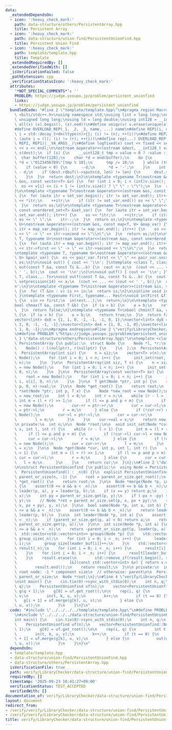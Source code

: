 ```yaml
---
data:
  _extendedDependsOn:
  - icon: ':heavy_check_mark:'
    path: data-structure/others/PersistentArray.hpp
    title: Persistent Array
  - icon: ':heavy_check_mark:'
    path: data-structure/union-find/PersistentUnionFind.hpp
    title: Persistent Union Find
  - icon: ':heavy_check_mark:'
    path: template/template.hpp
    title: Template
  _extendedRequiredBy: []
  _extendedVerifiedWith: []
  _isVerificationFailed: false
  _pathExtension: cpp
  _verificationStatusIcon: ':heavy_check_mark:'
  attributes:
    '*NOT_SPECIAL_COMMENTS*': ''
    PROBLEM: https://judge.yosupo.jp/problem/persistent_unionfind
    links:
    - https://judge.yosupo.jp/problem/persistent_unionfind
  bundledCode: "#line 2 \"template/template.hpp\"\n#pragma region Macros\n#include\
    \ <bits/stdc++.h>\nusing namespace std;\nusing lint = long long;\nusing ull =\
    \ unsigned long long;\nusing ld = long double;\nusing int128 = __int128_t;\n#define\
    \ all(x) (x).begin(), (x).end()\n#define uniqv(v) v.erase(unique(all(v)), v.end())\n\
    #define OVERLOAD_REP(_1, _2, _3, name, ...) name\n#define REP1(i, n) for (auto\
    \ i = std::decay_t<decltype(n)>{}; (i) != (n); ++(i))\n#define REP2(i, l, r) for\
    \ (auto i = (l); (i) != (r); ++(i))\n#define rep(...) OVERLOAD_REP(__VA_ARGS__,\
    \ REP2, REP1)(__VA_ARGS__)\n#define logfixed(x) cout << fixed << setprecision(10)\
    \ << x << endl;\n\nostream &operator<<(ostream &dest, __int128_t value) {\n  ostream::sentry\
    \ s(dest);\n  if (s) {\n    __uint128_t tmp = value < 0 ? -value : value;\n  \
    \  char buffer[128];\n    char *d = end(buffer);\n    do {\n      --d;\n     \
    \ *d = \"0123456789\"[tmp % 10];\n      tmp /= 10;\n    } while (tmp != 0);\n\
    \    if (value < 0) {\n      --d;\n      *d = '-';\n    }\n    int len = end(buffer)\
    \ - d;\n    if (dest.rdbuf()->sputn(d, len) != len) {\n      dest.setstate(ios_base::badbit);\n\
    \    }\n  }\n  return dest;\n}\n\ntemplate <typename T>\nostream &operator<<(ostream\
    \ &os, const vector<T> &v) {\n  for (int i = 0; i < (int)v.size(); i++) {\n  \
    \  os << v[i] << (i + 1 != (int)v.size() ? \" \" : \"\");\n  }\n  return os;\n\
    }\n\ntemplate <typename T>\nostream &operator<<(ostream &os, const set<T> &set_var)\
    \ {\n  for (auto itr = set_var.begin(); itr != set_var.end(); itr++) {\n    os\
    \ << *itr;\n    ++itr;\n    if (itr != set_var.end()) os << \" \";\n    itr--;\n\
    \  }\n  return os;\n}\n\ntemplate <typename T>\nostream &operator<<(ostream &os,\
    \ const unordered_set<T> &set_var) {\n  for (auto itr = set_var.begin(); itr !=\
    \ set_var.end(); itr++) {\n    os << *itr;\n    ++itr;\n    if (itr != set_var.end())\
    \ os << \" \";\n    itr--;\n  }\n  return os;\n}\n\ntemplate <typename T, typename\
    \ U>\nostream &operator<<(ostream &os, const map<T, U> &map_var) {\n  for (auto\
    \ itr = map_var.begin(); itr != map_var.end(); itr++) {\n    os << itr->first\
    \ << \" -> \" << itr->second << \"\\n\";\n  }\n  return os;\n}\n\ntemplate <typename\
    \ T, typename U>\nostream &operator<<(ostream &os, const unordered_map<T, U> &map_var)\
    \ {\n  for (auto itr = map_var.begin(); itr != map_var.end(); itr++) {\n    os\
    \ << itr->first << \" -> \" << itr->second << \"\\n\";\n  }\n  return os;\n}\n\
    \ntemplate <typename T, typename U>\nostream &operator<<(ostream &os, const pair<T,\
    \ U> &pair_var) {\n  os << pair_var.first << \" \" << pair_var.second;\n  return\
    \ os;\n}\n\nvoid out() { cout << '\\n'; }\ntemplate <class T, class... Ts>\nvoid\
    \ out(const T &a, const Ts &...b) {\n  cout << a;\n  (cout << ... << (cout <<\
    \ ' ', b));\n  cout << '\\n';\n}\n\nvoid outf() { cout << '\\n'; }\ntemplate <class\
    \ T, class... Ts>\nvoid outf(const T &a, const Ts &...b) {\n  cout << fixed <<\
    \ setprecision(14) << a;\n  (cout << ... << (cout << ' ', b));\n  cout << '\\\
    n';\n}\n\ntemplate <typename T>\nistream &operator>>(istream &is, vector<T> &v)\
    \ {\n  for (T &in : v) is >> in;\n  return is;\n}\n\ninline void in(void) { return;\
    \ }\ntemplate <typename First, typename... Rest>\nvoid in(First &first, Rest &...rest)\
    \ {\n  cin >> first;\n  in(rest...);\n  return;\n}\n\ntemplate <typename T>\n\
    bool chmax(T &a, const T &b) {\n  if (a < b) {\n    a = b;\n    return true;\n\
    \  }\n  return false;\n}\ntemplate <typename T>\nbool chmin(T &a, const T &b)\
    \ {\n  if (a > b) {\n    a = b;\n    return true;\n  }\n  return false;\n}\n\n\
    vector<lint> dx8 = {1, 1, 0, -1, -1, -1, 0, 1};\nvector<lint> dy8 = {0, 1, 1,\
    \ 1, 0, -1, -1, -1};\nvector<lint> dx4 = {1, 0, -1, 0};\nvector<lint> dy4 = {0,\
    \ 1, 0, -1};\n\n#pragma endregion\n#line 2 \"verify/LibraryChecker/data-structure/union-find/PersistentUnionfind.test.cpp\"\
    \n#define PROBLEM \"https://judge.yosupo.jp/problem/persistent_unionfind\"\n#line\
    \ 1 \"data-structure/others/PersistentArray.hpp\"\n\ntemplate <class T>\nclass\
    \ PersistentArray {\n public:\n  struct Node {\n    Node *l, *r;\n    T val;\n\
    \    Node() : l(nullptr), r(nullptr) {\n    }\n  };\n  PersistentArray() {}\n\
    \  PersistentArray(int siz) {\n    n = siz;\n    vector<T> v(n);\n    root = new\
    \ Node();\n    for (int i = 0; i < n; i++) {\n      init_set(root, i, v[i], 0,\
    \ n);\n    }\n  }\n\n  PersistentArray(int siz, T x) {\n    n = siz;\n    root\
    \ = new Node();\n    for (int i = 0; i < n; i++) {\n      init_set(root, i, x,\
    \ 0, n);\n    }\n  }\n\n  PersistentArray(const vector<T> &v) {\n    n = int(v.size());\n\
    \    root = new Node();\n    for (int i = 0; i < n; i++) {\n      init_set(root,\
    \ i, v[i], 0, n);\n    }\n  }\n\n  T get(Node *ptr, int p) {\n    return get(ptr,\
    \ p, 0, n)->val;\n  }\n\n  Node *get_root() {\n    return root;\n  }\n\n  Node\
    \ *set(Node *ptr, int p, T x) {\n    Node *new_root = new Node();\n    Node *cur\
    \ = new_root;\n    int l = 0;\n    int r = n;\n    while (r - l > 1) {\n     \
    \ int m = (l + r) >> 1;\n      if (l <= p and p < m) {\n        if (!cur->l) cur->l\
    \ = new Node();\n        cur->r = ptr->r;\n        cur = cur->l;\n        ptr\
    \ = ptr->l;\n        r = m;\n      } else {\n        if (!cur->r) cur->r = new\
    \ Node();\n        cur->l = ptr->l;\n        cur = cur->r;\n        ptr = ptr->r;\n\
    \        l = m;\n      }\n    }\n    cur->val = x;\n    return new_root;\n  }\n\
    \n private:\n  int n;\n\n  Node *root;\n\n  void init_set(Node *cur, int p, T\
    \ x, int l, int r) {\n    while (r - l > 1) {\n      int m = (l + r) >> 1;\n \
    \     if (l <= p and p < m) {\n        if (!cur->l) cur->l = new Node();\n   \
    \     cur = cur->l;\n        r = m;\n      } else {\n        if (!cur->r) cur->r\
    \ = new Node();\n        cur = cur->r;\n        l = m;\n      }\n    }\n    cur->val\
    \ = x;\n  }\n\n  Node *get(Node *cur, int p, int l, int r) {\n    while (r - l\
    \ > 1) {\n      int m = (l + r) >> 1;\n      if (l <= p and p < m) {\n       \
    \ cur = cur->l;\n        r = m;\n      } else {\n        cur = cur->r;\n     \
    \   l = m;\n      }\n    }\n    return cur;\n  }\n};\n#line 2 \"data-structure/union-find/PersistentUnionFind.hpp\"\
    \n\nstruct PersistentUnionfind {\n public:\n  using Node = PersistentArray<int>::Node;\n\
    \  PersistentUnionfind() : _n(0) {}\n  explicit PersistentUnionfind(int n) : _n(n),\
    \ parent_or_size(n, -1) {\n    root = parent_or_size.get_root();\n  }\n\n  Node\
    \ *get_root() {\n    return root;\n  }\n\n  Node *merge(Node *p, int a, int b)\
    \ {\n    assert(0 <= a && a < _n);\n    assert(0 <= b && b < _n);\n    int x =\
    \ leader(p, a), y = leader(p, b);\n    if (x == y) return p;\n    int px = parent_or_size.get(p,\
    \ x);\n    int py = parent_or_size.get(p, y);\n    if (-px < -py) std::swap(x,\
    \ y);\n    // Node *ret = parent_or_size.set(p, x, px + py);\n    return parent_or_size.set(parent_or_size.set(p,\
    \ x, px + py), y, x);\n  }\n\n  bool same(Node *p, int a, int b) {\n    assert(0\
    \ <= a && a < _n);\n    assert(0 <= b && b < _n);\n    return leader(p, a) ==\
    \ leader(p, b);\n  }\n\n  int leader(Node *p, int a) {\n    assert(0 <= a && a\
    \ < _n);\n    if (parent_or_size.get(p, a) < 0) return a;\n    return leader(p,\
    \ parent_or_size.get(p, a));\n  }\n\n  int size(Node *p, int a) {\n    assert(0\
    \ <= a && a < _n);\n    return -parent_or_size.get(p, leader(p, a));\n  }\n\n\
    \  std::vector<std::vector<int>> groups(Node *p) {\n    std::vector<int> leader_buf(_n),\
    \ group_size(_n);\n    for (int i = 0; i < _n; i++) {\n      leader_buf[i] = leader(p,\
    \ i);\n      group_size[leader_buf[i]]++;\n    }\n    std::vector<std::vector<int>>\
    \ result(_n);\n    for (int i = 0; i < _n; i++) {\n      result[i].reserve(group_size[i]);\n\
    \    }\n    for (int i = 0; i < _n; i++) {\n      result[leader_buf[i]].push_back(i);\n\
    \    }\n    result.erase(\n        std::remove_if(result.begin(), result.end(),\n\
    \                       [&](const std::vector<int> &v) { return v.empty(); }),\n\
    \        result.end());\n    return result;\n  }\n\n private:\n  int _n;\n  //\
    \ root node: -1 * component size\n  // otherwise: parent\n\n  PersistentArray<int>\
    \ parent_or_size;\n  Node *root;\n};\n#line 4 \"verify/LibraryChecker/data-structure/union-find/PersistentUnionfind.test.cpp\"\
    \nint main() {\n    cin.tie(0)->sync_with_stdio(0);\n    int n, q;\n    in(n,\
    \ q);\n    PersistentUnionfind uf(n);\n    vector<PersistentUnionfind::Node *>\
    \ g(q + 1);\n    g[0] = uf.get_root();\n\n    rep(i, q) {\n        int t, k, u,\
    \ v;\n        in(t, k, u, v);\n        k++;\n        if (t == 0) {\n         \
    \   g[i + 1] = uf.merge(g[k], u, v);\n        } else {\n            out(uf.same(g[k],\
    \ u, v));\n        }\n    }\n}\n"
  code: "#include \"../../../../template/template.hpp\"\n#define PROBLEM \"https://judge.yosupo.jp/problem/persistent_unionfind\"\
    \n#include \"../../../../data-structure/union-find/PersistentUnionFind.hpp\"\n\
    int main() {\n    cin.tie(0)->sync_with_stdio(0);\n    int n, q;\n    in(n, q);\n\
    \    PersistentUnionfind uf(n);\n    vector<PersistentUnionfind::Node *> g(q +\
    \ 1);\n    g[0] = uf.get_root();\n\n    rep(i, q) {\n        int t, k, u, v;\n\
    \        in(t, k, u, v);\n        k++;\n        if (t == 0) {\n            g[i\
    \ + 1] = uf.merge(g[k], u, v);\n        } else {\n            out(uf.same(g[k],\
    \ u, v));\n        }\n    }\n}\n"
  dependsOn:
  - template/template.hpp
  - data-structure/union-find/PersistentUnionFind.hpp
  - data-structure/others/PersistentArray.hpp
  isVerificationFile: true
  path: verify/LibraryChecker/data-structure/union-find/PersistentUnionfind.test.cpp
  requiredBy: []
  timestamp: '2025-09-23 18:41:27+09:00'
  verificationStatus: TEST_ACCEPTED
  verifiedWith: []
documentation_of: verify/LibraryChecker/data-structure/union-find/PersistentUnionfind.test.cpp
layout: document
redirect_from:
- /verify/verify/LibraryChecker/data-structure/union-find/PersistentUnionfind.test.cpp
- /verify/verify/LibraryChecker/data-structure/union-find/PersistentUnionfind.test.cpp.html
title: verify/LibraryChecker/data-structure/union-find/PersistentUnionfind.test.cpp
---
```

